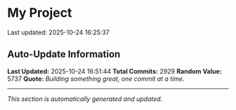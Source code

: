 # My Project


Last updated: 2025-10-24 16:25:37
























































































































































































































































































































































































































































































































































































































































































































































































































































































































































































































































































































































































































































































































































































































































































































































































































































































































































































































































































































































































































































































































































































































































































































































































































































































































































































































































































































































































































































































































































































































































































































































































































































































































































































































































## Auto-Update Information

**Last Updated:** 2025-10-24 16:51:44
**Total Commits:** 2929
**Random Value:** 5737
**Quote:** _Building something great, one commit at a time._

---
_This section is automatically generated and updated._